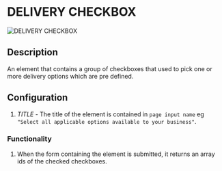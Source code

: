 # DELIVERY CHECKBOX

![DELIVERY CHECKBOX](https://i.postimg.cc/Z5SgR2Xz/Screenshot-2023-01-11-190636.png)

## Description

An element that contains a group of checkboxes that used to pick one or more delivery options which are pre defined.

## Configuration

1. *TITLE* - The title of the element is contained in `page input name` eg `"Select all applicable options available to your business"`.

### Functionality

1. When the form containing the element is submitted, it returns an array ids of the checked checkboxes.
